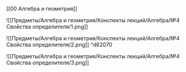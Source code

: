 [[00 Алгебра и геометрия]]

![[Предметы/Алгебра и геометрия/Конспекты лекций/Алгебра/№4 Свойства определителя/1.png]]

![[Предметы/Алгебра и геометрия/Конспекты лекций/Алгебра/№4 Свойства определителя/2.png]] ^d62070

![[Предметы/Алгебра и геометрия/Конспекты лекций/Алгебра/№4 Свойства определителя/3.png]]